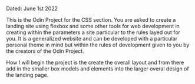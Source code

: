 Dated: June 1st 2022

This is the Odin Project for the CSS section. You are asked to create a landing site using flexbox and 
some other tools for web development in creating within the parameters a site particular to the rules 
layed out for you. It is a generalized website and can be developed with a particular personal theme in 
mind but within the rules of development given to you by the creators of the Odin Project.

How I will begin the project is the create the overall layout and from there add in the smaller box models 
and elements into the larger overal design of the landing page.
